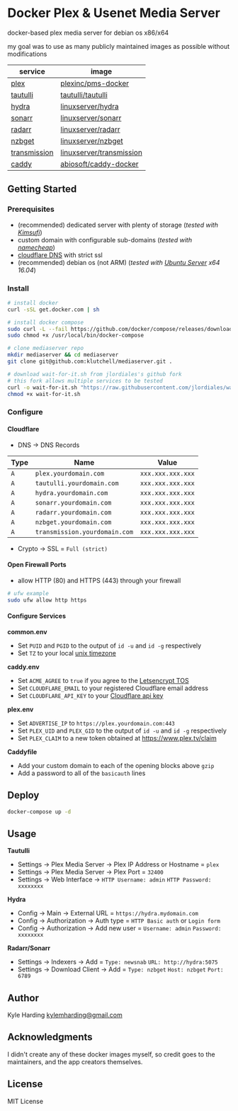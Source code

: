 # Docker Plex & Usenet Media Server #

docker-based plex media server for debian os x86/x64

my goal was to use as many publicly maintained images as possible without modifications

|service|image|
|---|---|
|[plex](https://plex.tv)|[plexinc/pms-docker](https://hub.docker.com/r/plexinc/pms-docker/)|
|[tautulli](http://tautulli.com/)|[tautulli/tautulli](https://hub.docker.com/r/tautulli/tautulli/)|
|[hydra](github.com/theotherp/nzbhydra)|[linuxserver/hydra](https://hub.docker.com/r/linuxserver/hydra/)|
|[sonarr](sonarr.tv)|[linuxserver/sonarr](https://hub.docker.com/r/linuxserver/sonarr/)|
|[radarr](radarr.video)|[linuxserver/radarr](https://hub.docker.com/r/linuxserver/radarr/)|
|[nzbget](nzbget.net)|[linuxserver/nzbget](https://hub.docker.com/r/linuxserver/nzbget/)|
|[transmission](transmissionbt.com)|[linuxserver/transmission](https://hub.docker.com/r/linuxserver/transmission/)|
|[caddy](https://caddyserver.com/)|[abiosoft/caddy-docker](https://hub.docker.com/r/abiosoft/caddy/)|

## Getting Started

### Prerequisites

* (recommended) dedicated server with plenty of storage
(_tested with [Kimsufi](https://www.kimsufi.com/ca/en/servers.xml)_)
* custom domain with configurable sub-domains
(_tested with [namecheap](https://www.namecheap.com/)_)
* [cloudflare DNS](https://www.cloudflare.com/) with strict ssl
* (recommended) debian os (not ARM)
(_tested with [Ubuntu Server](https://www.ubuntu.com/download/server) x64 16.04_)

### Install

```bash
# install docker
curl -sSL get.docker.com | sh

# install docker compose
sudo curl -L --fail https://github.com/docker/compose/releases/download/1.21.2/run.sh -o /usr/local/bin/docker-compose
sudo chmod +x /usr/local/bin/docker-compose

# clone mediaserver repo
mkdir mediaserver && cd mediaserver
git clone git@github.com:klutchell/mediaserver.git .

# download wait-for-it.sh from jlordiales's github fork
# this fork allows multiple services to be tested
curl -o wait-for-it.sh "https://raw.githubusercontent.com/jlordiales/wait-for-it/master/wait-for-it.sh"
chmod +x wait-for-it.sh
```

### Configure

#### Cloudflare

* DNS -> DNS Records

|Type|Name|Value|
|---|---|---|
|`A`|`plex.yourdomain.com`|`xxx.xxx.xxx.xxx`|
|`A`|`tautulli.yourdomain.com`|`xxx.xxx.xxx.xxx`|
|`A`|`hydra.yourdomain.com`|`xxx.xxx.xxx.xxx`|
|`A`|`sonarr.yourdomain.com`|`xxx.xxx.xxx.xxx`|
|`A`|`radarr.yourdomain.com`|`xxx.xxx.xxx.xxx`|
|`A`|`nzbget.yourdomain.com`|`xxx.xxx.xxx.xxx`|
|`A`|`transmission.yourdomain.com`|`xxx.xxx.xxx.xxx`|
* Crypto -> SSL = `Full (strict)`

#### Open Firewall Ports

* allow HTTP (80) and HTTPS (443) through your firewall
```bash
# ufw example
sudo ufw allow http https
```

#### Configure Services

**common.env**
* Set `PUID` and `PGID` to the output of `id -u` and `id -g` respectively
* Set `TZ` to your local [unix timezone](https://en.wikipedia.org/wiki/List_of_tz_database_time_zones)

**caddy.env**
* Set `ACME_AGREE` to `true` if you agree to the [Letsencrypt TOS](https://docs.google.com/viewer?url=https%3A%2F%2Fletsencrypt.org%2Fdocuments%2F2017.11.15-LE-SA-v1.2.pdf&pdf=true)
* Set `CLOUDFLARE_EMAIL` to your registered Cloudflare email address
* Set `CLOUDFLARE_API_KEY` to your [Cloudflare api key](https://support.cloudflare.com/hc/en-us/articles/200167836-Where-do-I-find-my-Cloudflare-API-key-)

**plex.env**
* Set `ADVERTISE_IP` to `https://plex.yourdomain.com:443`
* Set `PLEX_UID` and `PLEX_GID` to the output of `id -u` and `id -g` respectively
* Set `PLEX_CLAIM` to a new token obtained at https://www.plex.tv/claim

**Caddyfile**
* Add your custom domain to each of the opening blocks above `gzip`
* Add a password to all of the `basicauth` lines

## Deploy

```bash
docker-compose up -d
```

## Usage

**Tautulli**
* Settings -> Plex Media Server -> Plex IP Address or Hostname = `plex`
* Settings -> Plex Media Server -> Plex Port = `32400`
* Settings -> Web Interface -> `HTTP Username: admin` `HTTP Password: xxxxxxxx`

**Hydra**
* Config -> Main -> External URL = `https://hydra.mydomain.com`
* Config -> Authorization -> Auth type = `HTTP Basic auth` or `Login form`
* Config -> Authorization -> Add new user = `Username: admin` `Password: xxxxxxxx`

**Radarr/Sonarr**
* Settings -> Indexers -> Add = `Type: newsnab` `URL: http://hydra:5075`
* Settings -> Download Client -> Add = `Type: nzbget` `Host: nzbget` `Port: 6789`

## Author

Kyle Harding <kylemharding@gmail.com>

## Acknowledgments

I didn't create any of these docker images myself, so credit goes to the
maintainers, and the app creators themselves.

## License

MIT License